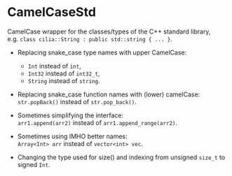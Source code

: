 # CamelCaseStd
CamelCase wrapper for the classes/types of the C++ standard library,  
e.g. `class cilia::String : public std::string { ... }`.

- Replacing snake_case type names with upper CamelCase:
  - `Int` instead of `int`,
  - `Int32` instead of `int32_t`,
  - `String` instead of `string`.

- Replacing snake_case function names with (lower) camelCase:  
  `str.popBack()` instead of `str.pop_back()`.

- Sometimes simplifying the interface:  
  `arr1.append(arr2)` instead of `arr1.append_range(arr2)`.

- Sometimes using IMHO better names:  
  `Array<Int> arr` instead of `vector<int> vec`.

- Changing the type used for size() and indexing from unsigned `size_t` to signed `Int`.

